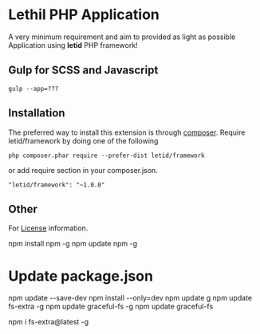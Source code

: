 Lethil PHP Application
=====================
A very minimum requirement and aim to provided as light as possible Application using **letid** PHP framework!

## Gulp for SCSS and Javascript
`gulp --app=???`

## Installation
The preferred way to install this extension is through [composer](http://getcomposer.org/download/). Require letid/framework by doing one of the following

```
php composer.phar require --prefer-dist letid/framework
```
or add require section in your composer.json.
```
"letid/framework": "~1.0.0"
```
## Other
For [License](LICENSE) information.



npm install npm -g
npm update npm -g

# Update package.json
npm update --save-dev
npm install --only=dev
npm update g
npm update fs-extra -g
npm update graceful-fs -g
npm update graceful-fs

npm i fs-extra@latest -g
